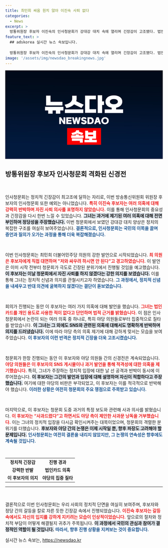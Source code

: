 ```yaml
---
title: 최민희 싸움 원치 않아 이진숙 사퇴 없다
categories:
  - News
excerpt: >
  방통위원장 후보자 이진숙의 인사청문회가 강대강 대치 속에 열리며 긴장감이 고조됐다. 법인카드 유용 의혹과 정치 편향성에 대한 야당의 질타에도 불구하고 이 후보자는 사퇴를 거부하고 모든 의혹을 부인했다. 과방위원장과의 치열한 설전 속, 과연 이 지원자는 방통위원장으로 적합할까?
feature_text: >
  ## adskorea 실시간 뉴스 속보입니다.

  방통위원장 후보자 이진숙의 인사청문회가 강대강 대치 속에 열리며 긴장감이 고조됐다. 법인카드 유용 의혹과 정치 편향성에 대한 야당의 질타에도 불구하고 이 후보자는 사퇴를 거부하고 모든 의혹을 부인했다. 과방위원장과의 치열한 설전 속, 과연 이 지원자는 방통위원장으로 적합할까?
image: '/assets/img/newsdao_breakingnews.jpg'
---
```


<p><img src="/assets/img/newsdao_breakingnews.jpg" alt="adskorea 속보" /></p>

<h2 data-ke-size="size26">방통위원장 후보자 인사청문회 격화된 신경전</h2>

<p data-ke-size="size16">&nbsp;</p>

<p>인사청문회는 정치적 긴장감이 최고조에 달하는 자리로, 이번 방송통신위원회 위원장 후보자의 인사청문회 또한 예외는 아니었습니다. <b><span style="color: #ee2323;">특히 이진숙 후보자는 여러 의혹에 대해 강력히 반박하며 자진 사퇴 의사를 표명하지 않았습니다.</span></b> 이를 통해 인사청문회의 중요성과 긴장감을 다시 한번 느낄 수 있었습니다. <b><span style="background-color: #21538527;">그녀는 과거에 제기된 여러 의혹에 대해 전면 부인하며 정당성을 주장했습니다.</span></b> 이번 청문회에서 보였던 강대강 대치 양상은 정치의 복잡한 구조를 여실히 보여주었습니다. <b><span style="color: #1a5490;">결론적으로, 인사청문회는 국민의 이목을 끌며 증언과 질의가 오가는 과정을 통해 더욱 복잡해졌습니다.</span></b></p>

<p data-ke-size="size16">&nbsp;</p>

<p>이번 인사청문회는 최민희 더불어민주당 의원의 강한 발언으로 시작되었습니다. <b><span style="color: #ee2323;">최 의원은 후보자에게 직접 대면하며 "저와 싸우려 하시면 안 된다"고 경고하였습니다.</span></b> 이 발언은 이미 시작 전부터 청문회가 극도로 긴장된 분위기에서 진행될 것임을 예고했습니다. <b><span style="background-color: #21538527;">이 후보자는 이날 청문회에서 자진 사퇴를 하지 않겠다는 강한 의지를 보였습니다.</span></b> 이를 통해 그녀는 정치적 신념과 의지를 관철시키고자 하였습니다. <b><span style="color: #1a5490;">그 과정에서, 정치적 신념을 내세우고 반대 의견에 굴복하지 않겠다는 결단이 돋보였습니다.</span></b></p>

<p data-ke-size="size16">&nbsp;</p>

<p>회의가 진행되는 동안 이 후보자는 여러 가지 의혹에 대해 발언을 했습니다. <b><span style="color: #ee2323;">그녀는 법인카드를 개인 용도로 사용한 적이 없다고 단언하며 법적 근거를 밝혔습니다.</span></b> 이 점은 인사청문회에서 논란이 되는 여러 의혹 중 하나로, 특히 야당 의원들로부터 집중적으로 질타를 받았습니다. <b><span style="background-color: #21538527;">이 그녀는 그 외에도 SNS와 관련된 의혹에 대해서도 명확하게 반박하며 의지를 드러냈습니다.</span></b> 이에 따라 야당 측의 의혹 제기에 대해 강하게 맞서는 모습을 보여주었습니다. <b><span style="color: #1a5490;">이 후보자의 이런 반격은 정치적 긴장을 더욱 고조시켰습니다.</span></b></p>

<p data-ke-size="size16">&nbsp;</p>

<p>청문회가 한창 진행되는 동안 이 후보자와 야당 의원들 간의 신경전은 계속되었습니다. <b><span style="color: #ee2323;">야당 의원들은 이 후보자의 SNS 게시물이나 과거 발언을 통해 적격성에 대한 의혹을 제기했습니다.</span></b> 특히, 그녀가 주장하는 정치적 입장에 대한 날 선 공격과 반박이 동시에 이루어졌습니다. <b><span style="background-color: #21538527;">이 후보자는 그간의 발언과 입장에 대해 설명하며 자신이 적합하다고 주장했습니다.</span></b> 여기에 대한 야당의 비판은 부각되었고, 이 후보자는 이를 적극적으로 반박해야 했습니다. <b><span style="color: #1a5490;">이러한 상황은 여전히 청문회의 주요 쟁점으로 주목받고 있습니다.</span></b></p>

<p data-ke-size="size16">&nbsp;</p>

<p>마지막으로, 이 후보자는 청문회 도중 과거의 특정 보도와 관련해 사과 의사를 밝혔습니다. <b><span style="color: #ee2323;">이 후보자는 “사과드렸다”고 하면서도 야당 측이 제안한 사과문 낭독을 거부했습니다.</span></b> 이는 그녀의 정치적 입장을 다시금 확인시켜주는 대목이었으며, 청문회의 격렬한 분위기를 더했습니다. <b><span style="background-color: #21538527;">후보자와 야당 간의 논쟁은 이제 시작일 뿐, 향후 파장도 고려해야 할 문제입니다.</span></b> <b><span style="color: #1a5490;">인사청문회는 여전히 결론을 내리지 않았지만, 그 논쟁의 연속성은 향후에도 계속될 것입니다.</span></b></p>

<p data-ke-size="size16">&nbsp;</p>

<table style="width: 100%; border-collapse: collapse;">
<tr>
<td style="text-align: center; height: 17px;"><b>정치적 긴장감</b></td>
<td style="text-align: center; height: 17px;"><b>진행 경과</b></td>
<tr>
<td style="text-align: center; height: 17px;"><b>강력한 반발</b></td>
<td style="text-align: center; height: 17px;"><b>법인카드 의혹</b></td>
</tr>
<tr>
<td style="text-align: center; height: 17px;"><b>이 후보자의 의지</b></td>
<td style="text-align: center; height: 17px;"><b>야당의 집중 질타</b></td>
</tr>
</table>

<hr>

<p data-ke-size="size16">&nbsp;</p>

<p>결론적으로 이번 인사청문회는 우리 사회의 정치적 단면을 여실히 보여주며, 후보자와 정당 간의 갈등을 칼로 자른 듯한 긴장감 속에서 진행되었습니다. <b><span style="color: #ee2323;">이진숙 후보자는 갈등 속에서도 자신의 입지를 강하게 지키려는 모습이 인상적이었습니다.</span></b> 앞으로의 절차와 정치적 부담이 어떻게 해결될지 귀추가 주목됩니다. <b><span style="background-color: #21538527;">이 과정에서 국민의 관심과 참여가 결정적인 역할이 될 것입니다.</span></b> <b><span style="color: #1a5490;">따라서, 향후 진행 상황을 지켜보는 것이 중요합니다.</span></b></p>
실시간 뉴스 속보는, <a href="https://newsdao.kr" rel="dofollow">https://newsdao.kr</a>


